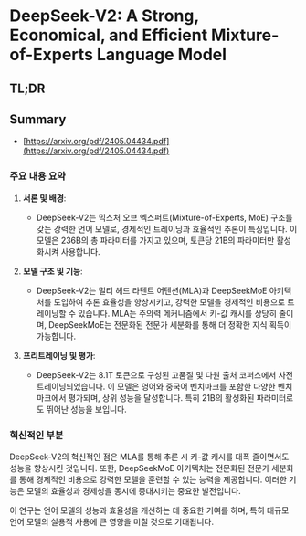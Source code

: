 # DeepSeek-V2: A Strong, Economical, and Efficient Mixture-of-Experts Language Model
## TL;DR
## Summary
- [https://arxiv.org/pdf/2405.04434.pdf](https://arxiv.org/pdf/2405.04434.pdf)

### 주요 내용 요약

1. **서론 및 배경**:
   - DeepSeek-V2는 믹스처 오브 엑스퍼트(Mixture-of-Experts, MoE) 구조를 갖는 강력한 언어 모델로, 경제적인 트레이닝과 효율적인 추론이 특징입니다. 이 모델은 236B의 총 파라미터를 가지고 있으며, 토큰당 21B의 파라미터만 활성화시켜 사용합니다.

2. **모델 구조 및 기능**:
   - DeepSeek-V2는 멀티 헤드 라텐트 어텐션(MLA)과 DeepSeekMoE 아키텍처를 도입하여 추론 효율성을 향상시키고, 강력한 모델을 경제적인 비용으로 트레이닝할 수 있습니다. MLA는 주의력 메커니즘에서 키-값 캐시를 상당히 줄이며, DeepSeekMoE는 전문화된 전문가 세분화를 통해 더 정확한 지식 획득이 가능합니다.

3. **프리트레이닝 및 평가**:
   - DeepSeek-V2는 8.1T 토큰으로 구성된 고품질 및 다원 출처 코퍼스에서 사전 트레이닝되었습니다. 이 모델은 영어와 중국어 벤치마크를 포함한 다양한 벤치마크에서 평가되며, 상위 성능을 달성합니다. 특히 21B의 활성화된 파라미터로도 뛰어난 성능을 보입니다.

### 혁신적인 부분
DeepSeek-V2의 혁신적인 점은 MLA를 통해 추론 시 키-값 캐시를 대폭 줄이면서도 성능을 향상시킨 것입니다. 또한, DeepSeekMoE 아키텍처는 전문화된 전문가 세분화를 통해 경제적인 비용으로 강력한 모델을 훈련할 수 있는 능력을 제공합니다. 이러한 기능은 모델의 효율성과 경제성을 동시에 증대시키는 중요한 발전입니다.

이 연구는 언어 모델의 성능과 효율성을 개선하는 데 중요한 기여를 하며, 특히 대규모 언어 모델의 실용적 사용에 큰 영향을 미칠 것으로 기대됩니다.